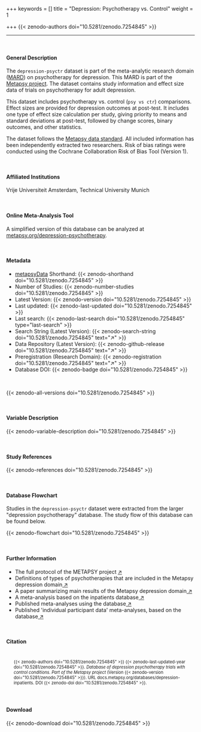 +++
keywords = []
title = "Depression: Psychotherapy vs. Control"
weight = 1

+++
{{< zenodo-authors doi="10.5281/zenodo.7254845" >}}

***

<br>

#### General Description

The `depression-psyctr` dataset is part of the meta-analytic research domain ([MARD](https://docs.metapsy.org/uploads/ebmental-2022-300509.pdf)) on psychotherapy for depression. This MARD is part of the [Metapsy project](https://www.metapsy.org/). The dataset contains study information and effect size data of trials on psychotherapy for adult depression.

This dataset includes psychotherapy vs. control (`psy vs ctr`) comparisons. Effect sizes are provided for depression outcomes at post-test. It includes one type of effect size calculation per study, giving priority to means and standard deviations at post-test, followed by change scores, binary outcomes, and other statistics.

The dataset follows the [Metapsy data standard](https://docs.metapsy.org/data-preparation/format/). All included information has been independently extracted two researchers. Risk of bias ratings were conducted using the Cochrane Collaboration Risk of Bias Tool (Version 1).

<br>

#### Affiliated Institutions

Vrije Universiteit Amsterdam, Technical University Munich

<br>

#### Online Meta-Analysis Tool

A simplified version of this database can be analyzed at [metapsy.org/depression-psychotherapy](https://www.metapsy.org/depression-psychotherapy).

<br>

#### Metadata

* <a href="https://data.metapsy.org" target="_blank">metapsyData</a> Shorthand: {{< zenodo-shorthand doi="10.5281/zenodo.7254845" >}}
* Number of Studies: {{< zenodo-number-studies doi="10.5281/zenodo.7254845" >}}
* Latest Version: {{< zenodo-version doi="10.5281/zenodo.7254845" >}}
* Last updated: {{< zenodo-last-updated doi="10.5281/zenodo.7254845" >}}
* Last search: {{< zenodo-last-search doi="10.5281/zenodo.7254845" type="last-search" >}}
* Search String (Latest Version): {{< zenodo-search-string doi="10.5281/zenodo.7254845" text="↗" >}}
* Data Repository (Latest Version): {{< zenodo-github-release doi="10.5281/zenodo.7254845" text="↗" >}}
* Preregistration (Research Domain): {{< zenodo-registration doi="10.5281/zenodo.7254845" text="↗" >}}
* Database DOI: {{< zenodo-badge doi="10.5281/zenodo.7254845" >}}

<br>

{{< zenodo-all-versions doi="10.5281/zenodo.7254845" >}}

<br>

#### Variable Description

{{< zenodo-variable-description doi="10.5281/zenodo.7254845" >}}

<br>

#### Study References

{{< zenodo-references doi="10.5281/zenodo.7254845" >}}

<br>

#### Database Flowchart

Studies in the `depression-psyctr` dataset were extracted from the larger "depression psychotherapy" database. The study flow of this database can be found below.

{{< zenodo-flowchart doi="10.5281/zenodo.7254845" >}}

<br>

#### Further Information

<ul>
<li>The full protocol of the METAPSY project <a href="/uploads/protocol.pdf" target="_blank">↗</a></li>
<li>Definitions of types of psychotherapies that are included in the Metapsy depression domain<a href="/uploads/psychotherapies.pdf" target="_blank"> ↗</a></li>
<li>A paper summarizing main results of the Metapsy depression domain<a href="/uploads/summary_metapsy.pdf" target="_blank"> ↗</a></li>
<li>A meta-analysis based on the inpatients database<a href="https://www.sciencedirect.com/science/article/pii/S0165032721002421" target="_blank"> ↗</a></li>
<li>Published meta-analyses using the database<a href="/uploads/published_meta_analyses.pdf" target="_blank"> ↗</a></li>
<li>Published 'individual participant data'  meta-analyses, based on the database<a href="/uploads/ipd_ma.pdf" target="_blank"> ↗</a></li>
</ul>

<br>

#### Citation

<div class="citation" style='background-color: var(--body-color); padding: 20px 20px 20px 20px; font-size: 80%; -webkit-filter: grayscale(100%); filter: grayscale(100%);'>
{{< zenodo-authors doi="10.5281/zenodo.7254845" >}}
{{< zenodo-last-updated-year doi="10.5281/zenodo.7254845" >}}.
<i>Database of depression psychotherapy trials with control conditions. Part of the Metapsy project </i>
(Version {{< zenodo-version doi="10.5281/zenodo.7254845" >}}).
URL docs.metapsy.org/databases/depression-inpatients.
DOI {{< zenodo-doi doi="10.5281/zenodo.7254845" >}}.
</div>

<br>

#### Download

{{< zenodo-download doi="10.5281/zenodo.7254845" >}}

<br></br>